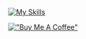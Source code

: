 [![My Skills](https://skillicons.dev/icons?i=java,python,cpp,js,git,html,css,sass,styledcomponents,bootstrap,tailwind,materialui,vite,react,redux,nodejs,express,jquery,flask,django,mysql,mongodb,supabase,firebase,postman,codepen,vscode,idea,replit,vercel,netlify)](https://x.com/vrndavn)

[!["Buy Me A Coffee"](https://www.buymeacoffee.com/assets/img/custom_images/orange_img.png)](https://www.buymeacoffee.com/vrndavn)
